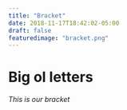 ```yaml
---
title: "Bracket"
date: 2018-11-17T18:42:02-05:00
draft: false 
featuredimage: "bracket.png"
---
```


# Big ol letters

*This is our bracket*
